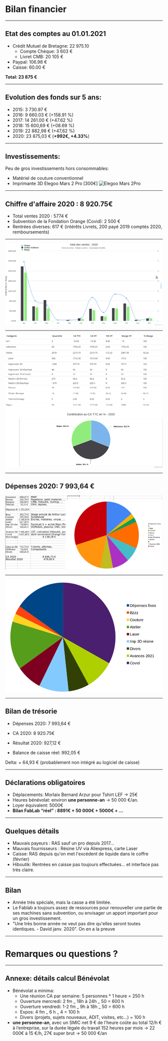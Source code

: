 # Bilan financier

____


## Etat des comptes au 01.01.2021

- Crédit Mutuel de Bretagne: 22 975.10
  - Compte Chèque: 3 603 €
  - Livret CMB: 20 105 €
- Paypal: 106.98 €
- Caisse: 60.00 €

**Total: 23 875 €**

____

## Evolution des fonds sur 5 ans:

- 2015: 3 730.97 €
- 2016: 9 660.03 € (+158.91 %)
- 2017: 14 261.00 € (+47.62 %)
- 2018: 15 600,69 € (+08.69 %)
- 2019: 22 882,98 € (+47,62 %)
- 2020: 23 875,03 € (**+992€, +4.33%**)
____

## Investissements:

Peu de gros investissements hors consommables:

- Matériel de couture conventionnel
- Imprimante 3D Elegoo Mars 2 Pro [300€]
  ![Elegoo Mars 2Pro](https://m.media-amazon.com/images/S/aplus-media/sc/f026fd71-6889-4123-9e76-817861916368.__CR0,0,300,400_PT0_SX300_V1___.jpg)

____

## Chiffre d'affaire 2020 : 8 920.75€

- Total ventes 2020 : 5774 €
- Subvention de la Fondation Orange (Covid): 2 500 €
- Rentrées diverses:  617 € (intérêts Livrets, 200 payé 2019 comptés 2020, remboursements)
____


![](img/compta1.png)

____

![](img/compta2.png)

____


## Dépenses 2020: 7 993,64 €

![](img/compta3.png)

____

![](img/compta4.png)

____

## Bilan de trésorie

- Dépenses 2020:	7 993,64 €
- CA 2020:        8 920.75€
	
- Résultat 2020:	927,12 €
- Balance de caisse réel:	992,05 €

Delta: + 64,93 € (probablement non intégré au logiciel de caisse)
____

## Déclarations obligatoires

- Déplacements: Morlaix Bernard Arzur pour Tshirt LEF -> 25€
- Heures bénévolat: environ **une personne-an** -> 50 000 €/an.
- Loyer équivalent: 5000€
- **Bilan FabLab “réel” : 8891€ + 50 000€ + 5000€ + ...**
____

## Quelques détails

- Mauvais payeurs : RAS sauf un pro depuis 2017...
- Mauvais fournisseurs : Résine UV via Aliexpress, carte Laser
- Caisse: RAS depuis qu'on met l'excédent de liquide dans le coffre (février)
- Hiboutik: Rentrées en caisse pas toujours effectuées... et interface pas très claire.
____

## Bilan

- Année très spéciale, mais la casse a été limitée.
- Le Fablab a toujours assez de ressources pour renouveller une partie de ses machines sans subvention, ou envisager un apport important pour un gros investissement.
- "Une très bonne année ne veut pas dire qu'elles seront toutes identiques. - David janv. 2020". On en a la preuve

____

# Remarques ou questions ?

____

## Annexe: détails calcul Bénévolat

- Bénévolat a minima:
    - Une réunion CA par semaine: 5 personnes \* 1 heure = 250 h
    - Ouverture mercredi: 2 fm _ 18h à 24h _ 50 = 600 h
    - Ouverture vendredi: 1-2 fm _ 9h à 18h _ 50 = 600 h
    - Expos: 4 fm _ 6 h _ 4 = 100 h
    - Divers (projets, sujets nouveaux, ADIT, visites, etc...) = 100 h
- **une personne-an**, avec un SMIC net 9 € de l'heure coûte au total 12/h € à l’entreprise, sur la durée légale du travail 152 heures par mois -> 22 000€ à 15 €/h, 27€ super brut -> 50 000 €/an
    
